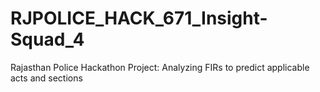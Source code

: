 # RJPOLICE_HACK_671_Insight-Squad_4
Rajasthan Police Hackathon Project: Analyzing FIRs to predict applicable acts and sections
